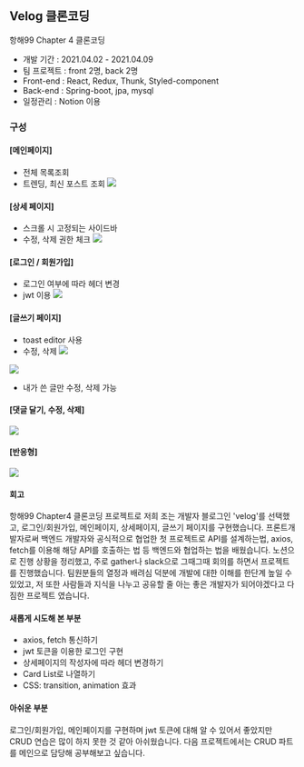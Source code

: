 
## Velog 클론코딩
항해99 Chapter 4 클론코딩
- 개발 기간 : 2021.04.02 - 2021.04.09
- 팀 프로젝트 : front 2명, back 2명
- Front-end : React, Redux, Thunk, Styled-component
- Back-end : Spring-boot, jpa, mysql
- 일정관리 : Notion 이용

### 구성
#### [메인페이지]
- 전체 목록조회
- 트렌딩, 최신 포스트 조회
![](https://images.velog.io/images/ouo_yoonk/post/38ab1bae-edb1-4d47-b0e6-3e86f0be83bc/v_main.gif)

#### [상세 페이지]
- 스크롤 시 고정되는 사이드바 
- 수정, 삭제 권한 체크
![](https://images.velog.io/images/ouo_yoonk/post/20be1575-a695-44f7-b58a-d29aa0af6853/detail2.gif)

#### [로그인 / 회원가입]
- 로그인 여부에 따라 헤더 변경
- jwt 이용
![](https://images.velog.io/images/ouo_yoonk/post/fb39d42f-af0e-4a76-be36-fb877e597eb2/v_login.gif)

#### [글쓰기 페이지]
- toast editor 사용
- 수정, 삭제
![](https://images.velog.io/images/ouo_yoonk/post/ea49d5f6-fcb6-4f2b-9fc2-5b62d4b69656/v_write.gif)

![](https://images.velog.io/images/ouo_yoonk/post/b407834d-b8b8-457c-91e7-77e72996a90f/v_ud.gif)
- 내가 쓴 글만 수정, 삭제 가능

#### [댓글 달기, 수정, 삭제]
![](https://images.velog.io/images/ouo_yoonk/post/c866e4ca-f4da-4d3c-93a9-87cd3a8366df/v_comment.gif)

#### [반응형]
![](https://images.velog.io/images/ouo_yoonk/post/9df2b531-1e94-488a-8a29-5ae4842223ad/response.gif)


#### 회고
항해99 Chapter4 클론코딩 프로젝트로 저희 조는 개발자 블로그인 'velog'를 선택했고, 로그인/회원가입, 메인페이지, 상세페이지, 글쓰기 페이지를 구현했습니다.
프론트개발자로써 백엔드 개발자와 공식적으로 협업한 첫 프로젝트로 API를 설계하는법, axios, fetch를 이용해 해당 API를 호출하는 법 등 백엔드와 협업하는 법을 배웠습니다. 
노션으로 진행 상황을 정리했고, 주로 gather나 slack으로 그때그때 회의를 하면서 프로젝트를 진행했습니다. 
팀원분들의 열정과 배려심 덕분에 개발에 대한 이해를 한단계 높일 수 있었고, 저 또한 사람들과 지식을 나누고 공유할 줄 아는 좋은 개발자가 되어야겠다고 다짐한 프로젝트 였습니다.

#### 새롭게 시도해 본 부분
- axios, fetch 통신하기
- jwt 토큰을 이용한 로그인 구현
- 상세페이지의 작성자에 따라 헤더 변경하기
- Card List로 나열하기
- CSS: transition, animation 효과

#### 아쉬운 부분
로그인/회원가입, 메인페이지를 구현하며 jwt 토큰에 대해 알 수 있어서 좋았지만 CRUD 연습은 많이 하지 못한 것 같아 아쉬웠습니다. 다음 프로젝트에서는 CRUD 파트를 메인으로 담당해 공부해보고 싶습니다.


